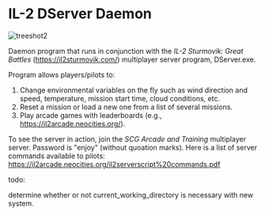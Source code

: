 # IL-2 DServer Daemon 

![treeshot2](https://user-images.githubusercontent.com/100898947/157180589-0256b3af-a603-4c66-a4c0-028e981952ff.jpg)

Daemon program that runs in conjunction with the _IL-2 Sturmovik: Great Battles_ (https://il2sturmovik.com/) multiplayer server program, DServer.exe.

Program allows players/pilots to:

1.  Change environmental variables on the fly such as wind direction and speed, temperature, mission start time, cloud conditions, etc.
2.  Reset a mission or load a new one from a list of several missions.
3.  Play arcade games with leaderboards (e.g., https://il2arcade.neocities.org/).

To see the server in action, join the _SCG Arcade and Training_ multiplayer server.  Password is "enjoy" (without quoation marks).
Here is a list of server commands available to pilots: https://il2arcade.neocities.org/il2serverscript%20commands.pdf


todo:

determine whether or not current_working_directory is necessary with new system.

